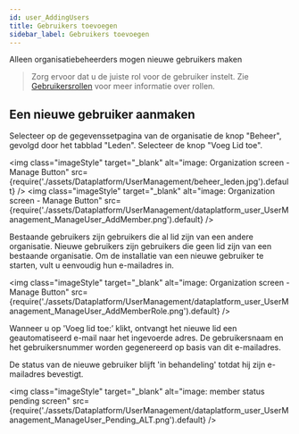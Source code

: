 ```yaml
---
id: user_AddingUsers
title: Gebruikers toevoegen
sidebar_label: Gebruikers toevoegen
---
```

Alleen organisatiebeheerders mogen nieuwe gebruikers maken

> Zorg ervoor dat u de juiste rol voor de gebruiker instelt. Zie [Gebruikersrollen](user_UserRoles) voor meer informatie over rollen. 

## Een nieuwe gebruiker aanmaken 

Selecteer op de gegevenssetpagina van de organisatie de knop "Beheer", gevolgd door het tabblad "Leden". Selecteer de knop "Voeg Lid toe".

<img class="imageStyle" target="_blank" alt="image: Organization screen - Manage Button" src={require('./assets/Dataplatform/UserManagement/beheer_leden.jpg').default} />
<img class="imageStyle" target="_blank" alt="image: Organization screen - Manage Button" src={require('./assets/Dataplatform/UserManagement/dataplatform_user_UserManagement_ManageUser_AddMember.png').default} />

Bestaande gebruikers zijn gebruikers die al lid zijn van een andere organisatie. Nieuwe gebruikers zijn gebruikers die geen lid zijn van een bestaande organisatie. Om de installatie van een nieuwe gebruiker te starten, vult u eenvoudig hun e-mailadres in.

<img class="imageStyle" target="_blank" alt="image: Organization screen - Manage Button"  src={require('./assets/Dataplatform/UserManagement/dataplatform_user_UserManagement_ManageUser_AddMemberRole.png').default} />

Wanneer u op 'Voeg lid toe:’ klikt, ontvangt het nieuwe lid een geautomatiseerd e-mail naar het ingevoerde adres. De gebruikersnaam en het gebruikersnummer worden gegenereerd op basis van dit e-mailadres. 

De status van de nieuwe gebruiker blijft 'in behandeling' totdat hij zijn e-mailadres bevestigt. 

<img class="imageStyle" target="_blank" alt="image: member status pending screen" src={require('./assets/Dataplatform/UserManagement/dataplatform_user_UserManagement_ManageUser_Pending_ALT.png').default} />
